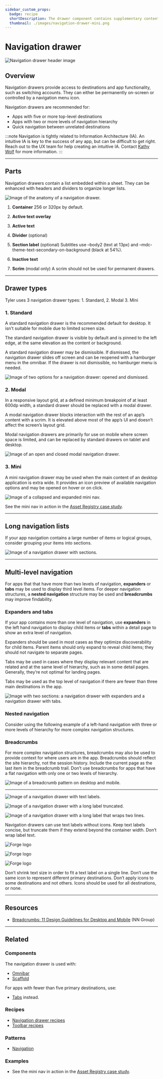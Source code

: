 ```yaml
---
sidebar_custom_props:
  badge: recipe
  shortDescription: The drawer component contains supplementary content that are anchored to the left or right edge of the screen.
  thumbnail: ./images/navigation-drawer-mini.png
---
```


# Navigation drawer

<ComponentVisual storybookUrl="https://forge.tylerdev.io/main/?path=/story/components-drawer--drawer">

![Navigation drawer header image](./images/nav-drawer.png)

</ComponentVisual>

## Overview

Navigation drawers provide access to destinations and app functionality, such as switching accounts. They can either be permanently on-screen or controlled by a navigation menu icon.

Navigation drawers are recommended for:

- Apps with five or more top-level destinations
- Apps with two or more levels of navigation hierarchy
- Quick navigation between unrelated destinations

:::note
Navigation is tightly related to Information Architecture (IA). An intuitive IA is key to the success of any app, but can be difficult to get right. Reach out to the UX team for help creating an intuitive IA. Contact <a href="mailto:kathy.wolf@tylertech.com">Kathy Wolf</a> for more information.
:::

---

## Parts 

Navigation drawers contain a list embedded within a sheet. They can be enhanced with headers and dividers to organize longer lists.

<ImageBlock padded={false}>

![Image of the anatomy of a navigation drawer.](./images/nav-anatomy.png)

</ImageBlock>

1. **Container** 256 or 320px by default.

2. **Active text overlay**

3. **Active text**

4. **Divider** (optional)

5. **Section label** (optional)
Subtitles use –body2 (text at 13px) and –mdc-theme-text-secondary-on-background (black at 54%).

6. **Inactive text**

7. **Scrim** (modal only)
A scrim should not be used for permanent drawers.

---

## Drawer types 

Tyler uses 3 navigation drawer types: 1. Standard, 2. Modal 3. Mini 


### 1. Standard

A standard navigation drawer is the recommended default for desktop. It isn't suitable for mobile due to limited screen size.

The standard navigation drawer is visible by default and is pinned to the left edge, at the same elevation as the content or background.

A standard navigation drawer may be dismissible. If dismissed, the navigation drawer slides off screen and can be reopened with a hamburger menu in the omnibar. If the drawer is not dismissible, no hamburger menu is needed. 

<ImageBlock padded={false} caption="1. The standard drawer is open by default.<br>2. A dismissible drawer may be dismissed by tapping the menu icon in the omnibar. Content shifts left to fill the extra space. It may be accessed again from the hamburger menu icon button."> 

![Image of two options for a navigation drawer: opened and dismissed.](./images/lh-nav-dismissible.png)
</ImageBlock>

### 2. Modal

In a responsive layout grid, at a defined minimum breakpoint of at least 600dp width, a standard drawer should be replaced with a modal drawer.

A modal navigation drawer blocks interaction with the rest of an app’s content with a scrim. It is elevated above most of the app’s UI and doesn’t affect the screen’s layout grid.

Modal navigation drawers are primarily for use on mobile where screen space is limited, and can be replaced by standard drawers on tablet and desktop.

<ImageBlock padded={false} caption="1. The modal drawer is closed by default.<br>2. The modal drawer may be opened by tapping the menu icon button in the omnibar. A scrim blocks interaction with the rest of the application.">

![Image of an open and closed modal navigation drawer.](./images/lh-nav-modal.png)

</ImageBlock>

### 3. Mini

A mini navigation drawer may be used when the main content of an desktop application is extra wide. It provides an icon preview of available navigation options and may be opened on hover or on click. 

<ImageBlock padded={false} caption="1. The mini nav is collapsed by default. <br>2. Tapping the chevron allows a user to expand the menu to its full width.">

![Image of a collapsed and expanded mini nav.](./images/mini-nav.png)
</ImageBlock>

See the mini nav in action in the [Asset Registry case study](/get-started/other/case-studies/asset-registry).

--- 

## Long navigation lists

If your app navigation contains a large number of items or logical groups, consider grouping your items into sections. 

<ImageBlock padded={false} maxWidth="500px">

![Image of a navigation drawer with sections.](./images/nav-sections.png)

</ImageBlock>

---

## Multi-level navigation

For apps that that have more than two levels of navigation, **expanders** or **tabs** may be used to display third level items. For deeper navigation structures, a **nested navigation** structure may be used and **breadcrumbs** may improve findability. 

### Expanders and tabs

If your app contains more than one level of navigation, use **expanders** in the left hand navigation to display child items or **tabs** within a detail page to show an extra level of navigation.

Expanders should be used in most cases as they optimize discoverability for child items. Parent items should only expand to reveal child items; they should not navigate to separate pages. 

Tabs may be used in cases where they display relevant content that are related and at the same level of hierarchy, such as in some detail pages. Generally, they’re not optimal for landing pages. 

Tabs may be used as the top level of navigation if there are fewer than three main destinations in the app. 

<ImageBlock padded={false} caption="1. Expanders may be used to display pages at a second level of hierarchy. <br> 2. Tabs may be used to show closely related content.">

![Image with two sections: a navigation drawer with expanders and a navigation drawer with tabs.](./images/complex-nav-types.png)

</ImageBlock>

### Nested navigation

Consider using the following example of a left-hand navigation with three or more levels of hierarchy for more complex navigation structures. 

### Breadcrumbs 

For more complex navigation structures, breadcrumbs may also be used to provide context for where users are in the app. Breadcrumbs should reflect the site hierarchy, not the session history. Include the current page as the last item in the breadcrumb trail. Don’t use breadcrumbs for apps that have a flat navigation with only one or two levels of hierarchy. 

<ImageBlock padded={false} caption="1. Breadcrumbs display underneath the title bar on desktop.<br>2. On mobile, a horizontal ellipse may be used to show additional levels of hierarchy.">

![Image of a breadcrumb pattern on desktop and mobile.](./images/breadcrumb.png)

</ImageBlock>

---

<DoDontGrid>
  <DoDontRow>
  <DoDontImage>

![Image of a navigation drawer with text labels.](./images/nav-do-text-labels.png)

  </DoDontImage>
  <DoDontImage>

![Image of a navigation drawer with a long label truncated.](./images/nav-do-truncate.png)

  </DoDontImage>
  <DoDontImage>

![Image of a navigation drawer with a long label that wraps two lines.](./images/nav-dont-wrap.png)

  </DoDontImage>
  </DoDontRow>
  <DoDontRow>
    <DoDont type="do">Navigation drawers can use text labels without icons.</DoDont>
    <DoDont type="do">Keep text labels concise, but truncate them if they extend beyond the container width.</DoDont>
    <DoDont type="dont">Don’t wrap label text.</DoDont>
  </DoDontRow>
</DoDontGrid>

<DoDontGrid>
  <DoDontRow>
  <DoDontImage>

![Forge logo](./images/nav-dont-shrink-text.png)

  </DoDontImage>
  <DoDontImage>

![Forge logo](./images/nav-dont-repeat-icons.png)

  </DoDontImage>
  <DoDontImage>

![Forge logo](./images/nav-dont-icon-consistency.png)

  </DoDontImage>
  </DoDontRow>
  <DoDontRow>
    <DoDont type="dont">Don’t shrink text size in order to fit a text label on a single line.</DoDont>
    <DoDont type="dont">Don’t use the same icon to represent different primary destinations.</DoDont>
    <DoDont type="dont">Don’t apply icons to some destinations and not others. Icons should be used for all destinations, or none.</DoDont>
  </DoDontRow>
</DoDontGrid>

---

## Resources

- [Breadcrumbs: 11 Design Guidelines for Desktop and Mobile](https://www.nngroup.com/articles/breadcrumbs/) (NN Group)

---

## Related

### Components

The navigation drawer is used with:

- [Omnibar](/components/omnibar)
- [Scaffold](/components/layouts/scaffold)

For apps with fewer than five primary destinations, use:

- [Tabs](/components/navigation/tabs) instead.

### Recipes

- [Navigation drawer recipes](/recipes/navigation-drawer/backoffice)
- [Toolbar recipes](/recipes/toolbar/secondary)

### Patterns

- [Navigation](/patterns/navigation/primary)

### Examples

- See the mini nav in action in the [Asset Registry case study](/get-started/other/case-studies/asset-registry).
